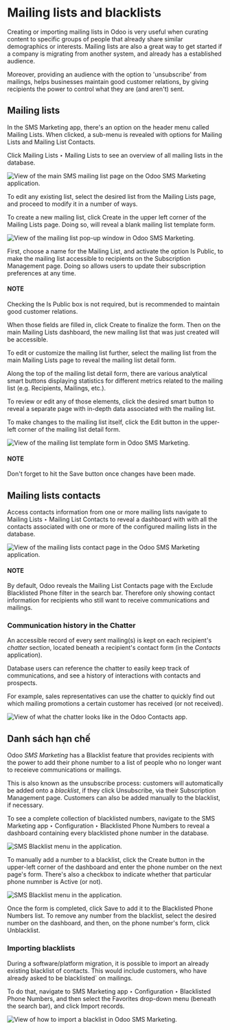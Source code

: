 # Mailing lists and blacklists

Creating or importing mailing lists in Odoo is very useful when curating content to specific groups
of people that already share similar demographics or interests. Mailing lists are also a great way
to get started if a company is migrating from another system, and already has a established
audience.

Moreover, providing an audience with the option to 'unsubscribe' from mailings, helps businesses
maintain good customer relations, by giving recipients the power to control what they are (and
aren't) sent.

## Mailing lists

In the SMS Marketing app, there's an option on the header menu called Mailing
Lists. When clicked, a sub-menu is revealed with options for Mailing Lists and
Mailing List Contacts.

Click Mailing Lists ‣ Mailing Lists to see an overview of all mailing lists in
the database.

![View of the main SMS mailing list page on the Odoo SMS Marketing application.](mailing_lists_blacklists/mailing-list-main-page.png)

To edit any existing list, select the desired list from the Mailing Lists page, and
proceed to modify it in a number of ways.

To create a new mailing list, click Create in the upper left corner of the
Mailing Lists page. Doing so, will reveal a blank mailing list template form.

![View of the mailing list pop-up window in Odoo SMS Marketing.](mailing_lists_blacklists/sms-mailing-list-popup.png)

First, choose a name for the Mailing List, and activate the option Is
Public, to make the mailing list accessible to recipients on the Subscription Management
page. Doing so allows users to update their subscription preferences at any time.

#### NOTE
Checking the Is Public box is not required, but is recommended to maintain good
customer relations.

When those fields are filled in, click Create to finalize the form. Then on the main
Mailing Lists dashboard, the new mailing list that was just created will be accessible.

To edit or customize the mailing list further, select the mailing list from the main
Mailing Lists page to reveal the mailing list detail form.

Along the top of the mailing list detail form, there are various analytical smart buttons displaying
statistics for different metrics related to the mailing list (e.g. Recipients,
Mailings, etc.).

To review or edit any of those elements, click the desired smart button to reveal a separate page
with in-depth data associated with the mailing list.

To make changes to the mailing list itself, click the Edit button in the upper-left
corner of the mailing list detail form.

![View of the mailing list template form in Odoo SMS Marketing.](mailing_lists_blacklists/sms-mailing-list.png)

#### NOTE
Don't forget to hit the Save button once changes have been made.

## Mailing lists contacts

Access contacts information from one or more mailing lists navigate to Mailing Lists
‣ Mailing List Contacts to reveal a dashboard with with all the contacts associated with one or
more of the configured mailing lists in the database.

![View of the mailing lists contact page in the Odoo SMS Marketing application.](mailing_lists_blacklists/mailing-list-contacts-page.png)

#### NOTE
By default, Odoo reveals the Mailing List Contacts page with the Exclude
Blacklisted Phone filter in the search bar. Therefore only showing contact information for
recipients who still want to receive communications and mailings.

### Communication history in the Chatter

An accessible record of every sent mailing(s) is kept on each recipient's *chatter* section, located
beneath a recipient's contact form (in the *Contacts* application).

Database users can reference the chatter to easily keep track of communications, and see a history
of interactions with contacts and prospects.

For example, sales representatives can use the chatter to quickly find out which  mailing promotions a certain customer has received (or not received).

![View of what the chatter looks like in the Odoo Contacts app.](mailing_lists_blacklists/sms-marketing-chatter.png)

## Danh sách hạn chế

Odoo *SMS Marketing* has a Blacklist feature that provides recipients with the power to
add their phone number to a list of people who no longer want to receieve communications or
mailings.

This is also known as the unsubscribe process: customers will automatically be added onto a
*blacklist*, if they click Unsubscribe, via their Subscription Management
page. Customers can also be added manually to the blacklist, if necessary.

To see a complete collection of blacklisted numbers, navigate to the SMS Marketing
app ‣ Configuration ‣ Blacklisted Phone Numbers to reveal a dashboard containing every
blacklisted phone number in the database.

![SMS Blacklist menu in the application.](mailing_lists_blacklists/sms-blacklist-menu.png)

To manually add a number to a blacklist, click the Create button in the upper-left
corner of the dashboard and enter the phone number on the next page's form. There's also a
checkbox to indicate whether that particular phone numnber is Active (or not).

![SMS Blacklist menu in the application.](mailing_lists_blacklists/sms-blacklist-create.png)

Once the form is completed, click Save to add it to the Blacklisted Phone
Numbers list. To remove any number from the blacklist, select the desired number on the dashboard,
and then, on the phone number's form, click Unblacklist.

### Importing blacklists

During a software/platform migration, it is possible to import an already existing blacklist of
contacts. This would include customers, who have already asked to be blacklisted\` on  mailings.

To do that, navigate to SMS Marketing app ‣ Configuration ‣ Blacklisted Phone
Numbers, and then select the Favorites drop-down menu (beneath the search bar), and
click Import records.

![View of how to import a blacklist in Odoo SMS Marketing.](mailing_lists_blacklists/import-blacklist.png)
